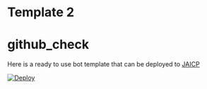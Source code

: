 # Template 2 #
# github_check
Here is a ready to use bot template that can be deployed to [JAICP](https://test-ha01.gw.test-ai.net/project-create/jaicp/external)

[![Deploy](https://just-ai.com/img/deploy-to-jaicp.svg)](https://test-ha01.gw.test-ai.net/project-create/jaicp/external)
